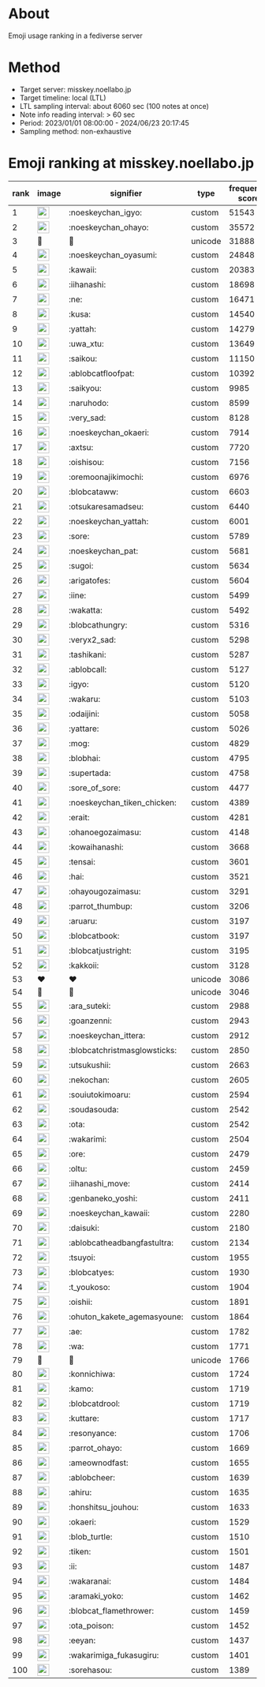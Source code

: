 # About
Emoji usage ranking in a fediverse server

# Method
- Target server: misskey.noellabo.jp
- Target timeline: local (LTL)
- LTL sampling interval: about 6060 sec (100 notes at once)
- Note info reading interval: > 60 sec
- Period: 2023/01/01 08:00:00 - 2024/06/23 20:17:45 
- Sampling method: non-exhaustive

# Emoji ranking at misskey.noellabo.jp

|rank|image|signifier|type|frequency score|
|----|----|----|----|----|
|1|<img height="24" src="https://misskey.noellabo.jp/emoji/noeskeychan_igyo.webp">|:noeskeychan_igyo:|custom|51543|
|2|<img height="24" src="https://misskey.noellabo.jp/emoji/noeskeychan_ohayo.webp">|:noeskeychan_ohayo:|custom|35572|
|3|🎉|🎉|unicode|31888|
|4|<img height="24" src="https://misskey.noellabo.jp/emoji/noeskeychan_oyasumi.webp">|:noeskeychan_oyasumi:|custom|24848|
|5|<img height="24" src="https://misskey.noellabo.jp/emoji/kawaii.webp">|:kawaii:|custom|20383|
|6|<img height="24" src="https://misskey.noellabo.jp/emoji/iihanashi.webp">|:iihanashi:|custom|18698|
|7|<img height="24" src="https://misskey.noellabo.jp/emoji/ne.webp">|:ne:|custom|16471|
|8|<img height="24" src="https://misskey.noellabo.jp/emoji/kusa.webp">|:kusa:|custom|14540|
|9|<img height="24" src="https://misskey.noellabo.jp/emoji/yattah.webp">|:yattah:|custom|14279|
|10|<img height="24" src="https://misskey.noellabo.jp/emoji/uwa_xtu.webp">|:uwa_xtu:|custom|13649|
|11|<img height="24" src="https://misskey.noellabo.jp/emoji/saikou.webp">|:saikou:|custom|11150|
|12|<img height="24" src="https://misskey.noellabo.jp/emoji/ablobcatfloofpat.webp">|:ablobcatfloofpat:|custom|10392|
|13|<img height="24" src="https://misskey.noellabo.jp/emoji/saikyou.webp">|:saikyou:|custom|9985|
|14|<img height="24" src="https://misskey.noellabo.jp/emoji/naruhodo.webp">|:naruhodo:|custom|8599|
|15|<img height="24" src="https://misskey.noellabo.jp/emoji/very_sad.webp">|:very_sad:|custom|8128|
|16|<img height="24" src="https://misskey.noellabo.jp/emoji/noeskeychan_okaeri.webp">|:noeskeychan_okaeri:|custom|7914|
|17|<img height="24" src="https://misskey.noellabo.jp/emoji/axtsu.webp">|:axtsu:|custom|7720|
|18|<img height="24" src="https://misskey.noellabo.jp/emoji/oishisou.webp">|:oishisou:|custom|7156|
|19|<img height="24" src="https://misskey.noellabo.jp/emoji/oremoonajikimochi.webp">|:oremoonajikimochi:|custom|6976|
|20|<img height="24" src="https://misskey.noellabo.jp/emoji/blobcataww.webp">|:blobcataww:|custom|6603|
|21|<img height="24" src="https://misskey.noellabo.jp/emoji/otsukaresamadseu.webp">|:otsukaresamadseu:|custom|6440|
|22|<img height="24" src="https://misskey.noellabo.jp/emoji/noeskeychan_yattah.webp">|:noeskeychan_yattah:|custom|6001|
|23|<img height="24" src="https://misskey.noellabo.jp/emoji/sore.webp">|:sore:|custom|5789|
|24|<img height="24" src="https://misskey.noellabo.jp/emoji/noeskeychan_pat.webp">|:noeskeychan_pat:|custom|5681|
|25|<img height="24" src="https://misskey.noellabo.jp/emoji/sugoi.webp">|:sugoi:|custom|5634|
|26|<img height="24" src="https://misskey.noellabo.jp/emoji/arigatofes.webp">|:arigatofes:|custom|5604|
|27|<img height="24" src="https://misskey.noellabo.jp/emoji/iine.webp">|:iine:|custom|5499|
|28|<img height="24" src="https://misskey.noellabo.jp/emoji/wakatta.webp">|:wakatta:|custom|5492|
|29|<img height="24" src="https://misskey.noellabo.jp/emoji/blobcathungry.webp">|:blobcathungry:|custom|5316|
|30|<img height="24" src="https://misskey.noellabo.jp/emoji/veryx2_sad.webp">|:veryx2_sad:|custom|5298|
|31|<img height="24" src="https://misskey.noellabo.jp/emoji/tashikani.webp">|:tashikani:|custom|5287|
|32|<img height="24" src="https://misskey.noellabo.jp/emoji/ablobcall.webp">|:ablobcall:|custom|5127|
|33|<img height="24" src="https://misskey.noellabo.jp/emoji/igyo.webp">|:igyo:|custom|5120|
|34|<img height="24" src="https://misskey.noellabo.jp/emoji/wakaru.webp">|:wakaru:|custom|5103|
|35|<img height="24" src="https://misskey.noellabo.jp/emoji/odaijini.webp">|:odaijini:|custom|5058|
|36|<img height="24" src="https://misskey.noellabo.jp/emoji/yattare.webp">|:yattare:|custom|5026|
|37|<img height="24" src="https://misskey.noellabo.jp/emoji/mog.webp">|:mog:|custom|4829|
|38|<img height="24" src="https://misskey.noellabo.jp/emoji/blobhai.webp">|:blobhai:|custom|4795|
|39|<img height="24" src="https://misskey.noellabo.jp/emoji/supertada.webp">|:supertada:|custom|4758|
|40|<img height="24" src="https://misskey.noellabo.jp/emoji/sore_of_sore.webp">|:sore_of_sore:|custom|4477|
|41|<img height="24" src="https://misskey.noellabo.jp/emoji/noeskeychan_tiken_chicken.webp">|:noeskeychan_tiken_chicken:|custom|4389|
|42|<img height="24" src="https://misskey.noellabo.jp/emoji/erait.webp">|:erait:|custom|4281|
|43|<img height="24" src="https://misskey.noellabo.jp/emoji/ohanoegozaimasu.webp">|:ohanoegozaimasu:|custom|4148|
|44|<img height="24" src="https://misskey.noellabo.jp/emoji/kowaihanashi.webp">|:kowaihanashi:|custom|3668|
|45|<img height="24" src="https://misskey.noellabo.jp/emoji/tensai.webp">|:tensai:|custom|3601|
|46|<img height="24" src="https://misskey.noellabo.jp/emoji/hai.webp">|:hai:|custom|3521|
|47|<img height="24" src="https://misskey.noellabo.jp/emoji/ohayougozaimasu.webp">|:ohayougozaimasu:|custom|3291|
|48|<img height="24" src="https://misskey.noellabo.jp/emoji/parrot_thumbup.webp">|:parrot_thumbup:|custom|3206|
|49|<img height="24" src="https://misskey.noellabo.jp/emoji/aruaru.webp">|:aruaru:|custom|3197|
|50|<img height="24" src="https://misskey.noellabo.jp/emoji/blobcatbook.webp">|:blobcatbook:|custom|3197|
|51|<img height="24" src="https://misskey.noellabo.jp/emoji/blobcatjustright.webp">|:blobcatjustright:|custom|3195|
|52|<img height="24" src="https://misskey.noellabo.jp/emoji/kakkoii.webp">|:kakkoii:|custom|3128|
|53|❤|❤|unicode|3086|
|54|🍗|🍗|unicode|3046|
|55|<img height="24" src="https://misskey.noellabo.jp/emoji/ara_suteki.webp">|:ara_suteki:|custom|2988|
|56|<img height="24" src="https://misskey.noellabo.jp/emoji/goanzenni.webp">|:goanzenni:|custom|2943|
|57|<img height="24" src="https://misskey.noellabo.jp/emoji/noeskeychan_ittera.webp">|:noeskeychan_ittera:|custom|2912|
|58|<img height="24" src="https://misskey.noellabo.jp/emoji/blobcatchristmasglowsticks.webp">|:blobcatchristmasglowsticks:|custom|2850|
|59|<img height="24" src="https://misskey.noellabo.jp/emoji/utsukushii.webp">|:utsukushii:|custom|2663|
|60|<img height="24" src="https://misskey.noellabo.jp/emoji/nekochan.webp">|:nekochan:|custom|2605|
|61|<img height="24" src="https://misskey.noellabo.jp/emoji/souiutokimoaru.webp">|:souiutokimoaru:|custom|2594|
|62|<img height="24" src="https://misskey.noellabo.jp/emoji/soudasouda.webp">|:soudasouda:|custom|2542|
|63|<img height="24" src="https://misskey.noellabo.jp/emoji/ota.webp">|:ota:|custom|2542|
|64|<img height="24" src="https://misskey.noellabo.jp/emoji/wakarimi.webp">|:wakarimi:|custom|2504|
|65|<img height="24" src="https://misskey.noellabo.jp/emoji/ore.webp">|:ore:|custom|2479|
|66|<img height="24" src="https://misskey.noellabo.jp/emoji/oltu.webp">|:oltu:|custom|2459|
|67|<img height="24" src="https://misskey.noellabo.jp/emoji/iihanashi_move.webp">|:iihanashi_move:|custom|2414|
|68|<img height="24" src="https://misskey.noellabo.jp/emoji/genbaneko_yoshi.webp">|:genbaneko_yoshi:|custom|2411|
|69|<img height="24" src="https://misskey.noellabo.jp/emoji/noeskeychan_kawaii.webp">|:noeskeychan_kawaii:|custom|2280|
|70|<img height="24" src="https://misskey.noellabo.jp/emoji/daisuki.webp">|:daisuki:|custom|2180|
|71|<img height="24" src="https://misskey.noellabo.jp/emoji/ablobcatheadbangfastultra.webp">|:ablobcatheadbangfastultra:|custom|2134|
|72|<img height="24" src="https://misskey.noellabo.jp/emoji/tsuyoi.webp">|:tsuyoi:|custom|1955|
|73|<img height="24" src="https://misskey.noellabo.jp/emoji/blobcatyes.webp">|:blobcatyes:|custom|1930|
|74|<img height="24" src="https://misskey.noellabo.jp/emoji/t_youkoso.webp">|:t_youkoso:|custom|1904|
|75|<img height="24" src="https://misskey.noellabo.jp/emoji/oishii.webp">|:oishii:|custom|1891|
|76|<img height="24" src="https://misskey.noellabo.jp/emoji/ohuton_kakete_agemasyoune.webp">|:ohuton_kakete_agemasyoune:|custom|1864|
|77|<img height="24" src="https://misskey.noellabo.jp/emoji/ae.webp">|:ae:|custom|1782|
|78|<img height="24" src="https://misskey.noellabo.jp/emoji/wa.webp">|:wa:|custom|1771|
|79|👀|👀|unicode|1766|
|80|<img height="24" src="https://misskey.noellabo.jp/emoji/konnichiwa.webp">|:konnichiwa:|custom|1724|
|81|<img height="24" src="https://misskey.noellabo.jp/emoji/kamo.webp">|:kamo:|custom|1719|
|82|<img height="24" src="https://misskey.noellabo.jp/emoji/blobcatdrool.webp">|:blobcatdrool:|custom|1719|
|83|<img height="24" src="https://misskey.noellabo.jp/emoji/kuttare.webp">|:kuttare:|custom|1717|
|84|<img height="24" src="https://misskey.noellabo.jp/emoji/resonyance.webp">|:resonyance:|custom|1706|
|85|<img height="24" src="https://misskey.noellabo.jp/emoji/parrot_ohayo.webp">|:parrot_ohayo:|custom|1669|
|86|<img height="24" src="https://misskey.noellabo.jp/emoji/ameownodfast.webp">|:ameownodfast:|custom|1655|
|87|<img height="24" src="https://misskey.noellabo.jp/emoji/ablobcheer.webp">|:ablobcheer:|custom|1639|
|88|<img height="24" src="https://misskey.noellabo.jp/emoji/ahiru.webp">|:ahiru:|custom|1635|
|89|<img height="24" src="https://misskey.noellabo.jp/emoji/honshitsu_jouhou.webp">|:honshitsu_jouhou:|custom|1633|
|90|<img height="24" src="https://misskey.noellabo.jp/emoji/okaeri.webp">|:okaeri:|custom|1529|
|91|<img height="24" src="https://misskey.noellabo.jp/emoji/blob_turtle.webp">|:blob_turtle:|custom|1510|
|92|<img height="24" src="https://misskey.noellabo.jp/emoji/tiken.webp">|:tiken:|custom|1501|
|93|<img height="24" src="https://misskey.noellabo.jp/emoji/ii.webp">|:ii:|custom|1487|
|94|<img height="24" src="https://misskey.noellabo.jp/emoji/wakaranai.webp">|:wakaranai:|custom|1484|
|95|<img height="24" src="https://misskey.noellabo.jp/emoji/aramaki_yoko.webp">|:aramaki_yoko:|custom|1462|
|96|<img height="24" src="https://misskey.noellabo.jp/emoji/blobcat_flamethrower.webp">|:blobcat_flamethrower:|custom|1459|
|97|<img height="24" src="https://misskey.noellabo.jp/emoji/ota_poison.webp">|:ota_poison:|custom|1452|
|98|<img height="24" src="https://misskey.noellabo.jp/emoji/eeyan.webp">|:eeyan:|custom|1437|
|99|<img height="24" src="https://misskey.noellabo.jp/emoji/wakarimiga_fukasugiru.webp">|:wakarimiga_fukasugiru:|custom|1401|
|100|<img height="24" src="https://misskey.noellabo.jp/emoji/sorehasou.webp">|:sorehasou:|custom|1389|
